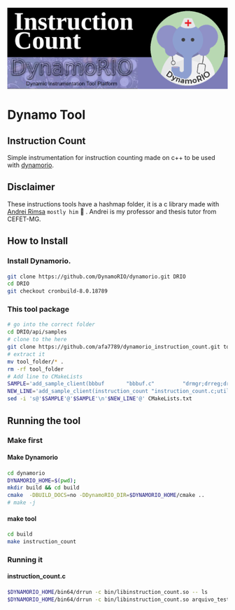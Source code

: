 ![!Theme Image](resources/tool_header.png)
# Dynamo Tool
## Instruction Count 
Simple instrumentation for instruction counting made on c++ to be used with [dynamorio](https://dynamorio.org/).

## Disclaimer

These instructions tools have a hashmap folder, it is a c library made with [Andrei Rimsa](http://rimsa.com.br/page/) `mostly him` :rofl: . Andrei is my professor and thesis tutor from CEFET-MG.

## How to Install

### Install Dynamorio.

```bash
git clone https://github.com/DynamoRIO/dynamorio.git DRIO
cd DRIO
git checkout cronbuild-8.0.18789
```

### This tool package

```bash
# go into the correct folder
cd DRIO/api/samples
# clone to the here
git clone https://github.com/afa7789/dynamorio_instruction_count.git tool_folder
# extract it
mv tool_folder/* .
rm -rf tool_folder
# Add line to CMakeLists
SAMPLE='add_sample_client(bbbuf       "bbbuf.c"         "drmgr;drreg;drx")'
NEW_LINE='add_sample_client(instruction_count "instruction_count.c;utils.c;hashmap/hash.c" "drmgr;drreg;drx")'
sed -i 's@'$SAMPLE'@'$SAMPLE'\n'$NEW_LINE'@' CMakeLists.txt
```

## Running the tool

### Make first

#### Make Dynamorio

```bash
cd dynamorio
DYNAMORIO_HOME=$(pwd);
mkdir build && cd build
cmake  -DBUILD_DOCS=no -DDynamoRIO_DIR=$DYNAMORIO_HOME/cmake ..
# make -j
```

#### make tool

```bash
cd build
make instruction_count
```
### Running it

#### instruction_count.c

```bash
$DYNAMORIO_HOME/bin64/drrun -c bin/libinstruction_count.so -- ls 
$DYNAMORIO_HOME/bin64/drrun -c bin/libinstruction_count.so arquivo_test.txt -- ls 
```
